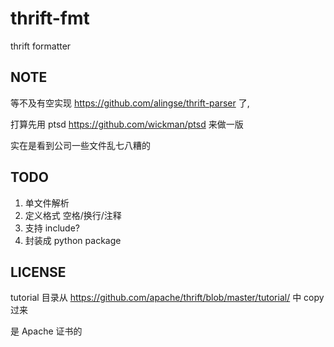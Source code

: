 # thrift-fmt
thrift formatter

## NOTE

等不及有空实现 https://github.com/alingse/thrift-parser 了,

打算先用 ptsd https://github.com/wickman/ptsd 来做一版

实在是看到公司一些文件乱七八糟的

## TODO

1. 单文件解析
2. 定义格式 空格/换行/注释
3. 支持 include?
4. 封装成 python package


## LICENSE

tutorial 目录从 https://github.com/apache/thrift/blob/master/tutorial/ 中 copy 过来

是 Apache 证书的
